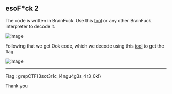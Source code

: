 ## esoF*ck 2

The code is written in BrainFuck. Use this [tool](https://sange.fi/esoteric/brainfuck/impl/interp/i.html) or any other BrainFuck interpreter to decode it.

![image](https://user-images.githubusercontent.com/95117634/230045780-60655873-7199-4aba-977e-d732816ef4b4.png)

Following that we get Ook code,  which we decode using this [tool](https://www.dcode.fr/ook-language) to get the flag.

![image](https://user-images.githubusercontent.com/95117634/230045925-b48dcb82-43d1-4993-a782-1bd0d2ac7077.png)

---

Flag : grepCTF{3sot3r1c_l4ngu4g3s_4r3_0k!}

Thank you

